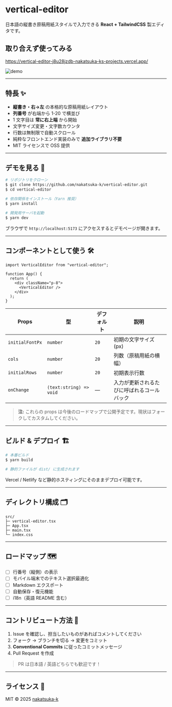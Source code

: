 # vertical-editor

日本語の縦書き原稿用紙スタイルで入力できる **React + TailwindCSS** 製エディタです。

## 取り合えず使ってみる

https://vertical-editor-j8u28jzdb-nakatsuka-ks-projects.vercel.app/

![demo](./demo.gif)

---

## 特長 ✨

* **縦書き・右→左** の本格的な原稿用紙レイアウト
* **列番号** が右端から 1-20 で横並び
* 1 文字目は **常に右上端** から開始
* 文字サイズ変更・文字数カウンタ
* 行数は無制限で自動スクロール
* 純粋なフロントエンド実装のみで **追加ライブラリ不要**
* MIT ライセンスで OSS 提供

---

## デモを見る 👀

```bash
# リポジトリをクローン
$ git clone https://github.com/nakatsuka-k/vertical-editor.git
$ cd vertical-editor

# 依存関係をインストール（Yarn 推奨）
$ yarn install

# 開発用サーバを起動
$ yarn dev
```

ブラウザで `http://localhost:5173` にアクセスするとデモページが開きます。

---

## コンポーネントとして使う 🛠️

```tsx
import VerticalEditor from "vertical-editor";

function App() {
  return (
    <div className="p-8">
      <VerticalEditor />
    </div>
  );
}
```

| Props           | 型                       | デフォルト | 説明                    |
| --------------- | ----------------------- | ----- | --------------------- |
| `initialFontPx` | `number`                | `20`  | 初期の文字サイズ(px)          |
| `cols`          | `number`                | `20`  | 列数（原稿用紙の横幅）           |
| `initialRows`   | `number`                | `20`  | 初期表示行数                |
| `onChange`      | `(text:string) => void` | —     | 入力が更新されるたびに呼ばれるコールバック |

> **注:** これらの props は今後のロードマップで公開予定です。現状はフォークしてカスタムしてください。

---

## ビルド & デプロイ 🏗️

```bash
# 本番ビルド
$ yarn build

# 静的ファイルが dist/ に生成されます
```

Vercel / Netlify など静的ホスティングにそのままデプロイ可能です。

---

## ディレクトリ構成 🗂️

```text
src/
├─ vertical-editor.tsx
├─ App.tsx
├─ main.tsx
└─ index.css
```

---

## ロードマップ 🗺️

* [ ] 行番号（縦側）の表示
* [ ] モバイル端末でのテキスト選択最適化
* [ ] Markdown エクスポート
* [ ] 自動保存・復元機能
* [ ] i18n（英語 README 含む）

---

## コントリビュート方法 🤝

1. Issue を確認し、担当したいものがあればコメントしてください
2. フォーク → ブランチを切る → 変更をコミット
3. **Conventional Commits** に従ったコミットメッセージ
4. Pull Request を作成

> PR は日本語 / 英語どちらでも歓迎です！

---

## ライセンス 📄

MIT © 2025 [nakatsuka-k](https://github.com/nakatsuka-k)
